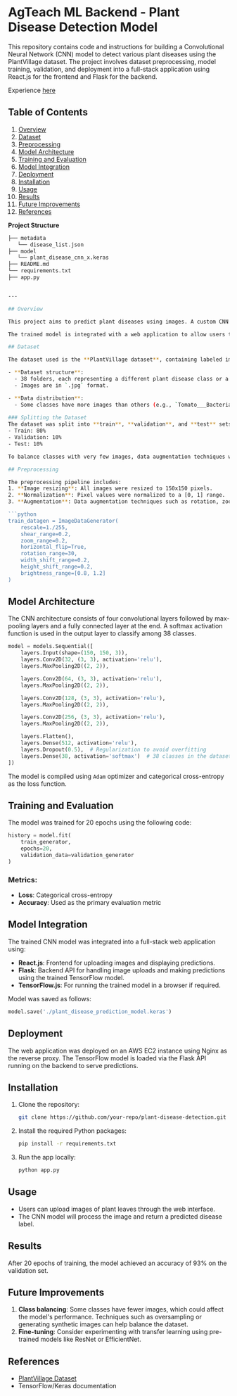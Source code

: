 # AgTeach ML Backend - Plant Disease Detection Model
This repository contains code and instructions for building a Convolutional Neural Network (CNN) model to detect various plant diseases using the PlantVillage dataset. The project involves dataset preprocessing, model training, validation, and deployment into a full-stack application using React.js for the frontend and Flask for the backend.


Experience [here](https://agteach.site/agai)


## Table of Contents
1. [Overview](#overview)
2. [Dataset](#dataset)
3. [Preprocessing](#preprocessing)
4. [Model Architecture](#model-architecture)
5. [Training and Evaluation](#training-and-evaluation)
6. [Model Integration](#model-integration)
7. [Deployment](#deployment)
8. [Installation](#installation)
9. [Usage](#usage)
10. [Results](#results)
11. [Future Improvements](#future-improvements)
12. [References](#references)


**Project Structure**
```bash
├── metadata 
   └── disease_list.json
├── model 
   └── plant_disease_cnn_x.keras
├── README.md
└── requirements.txt
├── app.py


---

## Overview

This project aims to predict plant diseases using images. A custom CNN model was built and trained using TensorFlow/Keras. The dataset used is the [PlantVillage](https://www.kaggle.com/datasets/abdallahalidev/plantvillage-dataset/data) dataset, which contains various classes representing different diseases and healthy plant conditions.

The trained model is integrated with a web application to allow users to upload plant images and receive disease predictions in real time.

## Dataset

The dataset used is the **PlantVillage dataset**, containing labeled images of leaves in various health conditions (healthy or diseased). There are 38 classes, including common diseases like **Tomato___Bacterial_spot**, **Potato___Late_blight**, and **Apple___Cedar_apple_rust**.

- **Dataset structure**: 
  - 38 folders, each representing a different plant disease class or a healthy plant.
  - Images are in `.jpg` format.

- **Data distribution**:
  - Some classes have more images than others (e.g., `Tomato___Bacterial_spot` has over 2000 images, while `Apple___Cedar_apple_rust` has 275 images).
  
### Splitting the Dataset
The dataset was split into **train**, **validation**, and **test** sets:
- Train: 80%
- Validation: 10%
- Test: 10%

To balance classes with very few images, data augmentation techniques were applied.

## Preprocessing

The preprocessing pipeline includes:
1. **Image resizing**: All images were resized to 150x150 pixels.
2. **Normalization**: Pixel values were normalized to a [0, 1] range.
3. **Augmentation**: Data augmentation techniques such as rotation, zoom, and horizontal flipping were used to improve the model's generalization.

```python
train_datagen = ImageDataGenerator(
    rescale=1./255,
    shear_range=0.2,
    zoom_range=0.2,
    horizontal_flip=True,
    rotation_range=30,
    width_shift_range=0.2,
    height_shift_range=0.2,
    brightness_range=[0.8, 1.2]
)
```

## Model Architecture

The CNN architecture consists of four convolutional layers followed by max-pooling layers and a fully connected layer at the end. A softmax activation function is used in the output layer to classify among 38 classes.

```python
model = models.Sequential([
    layers.Input(shape=(150, 150, 3)),
    layers.Conv2D(32, (3, 3), activation='relu'),
    layers.MaxPooling2D((2, 2)),

    layers.Conv2D(64, (3, 3), activation='relu'),
    layers.MaxPooling2D((2, 2)),

    layers.Conv2D(128, (3, 3), activation='relu'),
    layers.MaxPooling2D((2, 2)),

    layers.Conv2D(256, (3, 3), activation='relu'),
    layers.MaxPooling2D((2, 2)),

    layers.Flatten(),
    layers.Dense(512, activation='relu'),
    layers.Dropout(0.5),  # Regularization to avoid overfitting
    layers.Dense(38, activation='softmax')  # 38 classes in the dataset
])
```

The model is compiled using `Adam` optimizer and categorical cross-entropy as the loss function.

## Training and Evaluation

The model was trained for 20 epochs using the following code:

```python
history = model.fit(
    train_generator,
    epochs=20,
    validation_data=validation_generator
)
```


### Metrics:
- **Loss**: Categorical cross-entropy
- **Accuracy**: Used as the primary evaluation metric

## Model Integration

The trained CNN model was integrated into a full-stack web application using:
- **React.js**: Frontend for uploading images and displaying predictions.
- **Flask**: Backend API for handling image uploads and making predictions using the trained TensorFlow model.
- **TensorFlow.js**: For running the trained model in a browser if required.

Model was saved as follows:
```python
model.save('./plant_disease_prediction_model.keras')
```

## Deployment

The web application was deployed on an AWS EC2 instance using Nginx as the reverse proxy. The TensorFlow model is loaded via the Flask API running on the backend to serve predictions.

## Installation

1. Clone the repository:
    ```bash
    git clone https://github.com/your-repo/plant-disease-detection.git
    ```
2. Install the required Python packages:
    ```bash
    pip install -r requirements.txt
    ```

3. Run the app locally:
    ```bash
    python app.py
    ```

## Usage

- Users can upload images of plant leaves through the web interface.
- The CNN model will process the image and return a predicted disease label.

## Results

After 20 epochs of training, the model achieved an accuracy of 93% on the validation set.

## Future Improvements

1. **Class balancing**: Some classes have fewer images, which could affect the model's performance. Techniques such as oversampling or generating synthetic images can help balance the dataset.
2. **Fine-tuning**: Consider experimenting with transfer learning using pre-trained models like ResNet or EfficientNet.


## References

- [PlantVillage Dataset](https://www.kaggle.com/datasets/abdallahalidev/plantvillage-dataset/data)
- TensorFlow/Keras documentation

